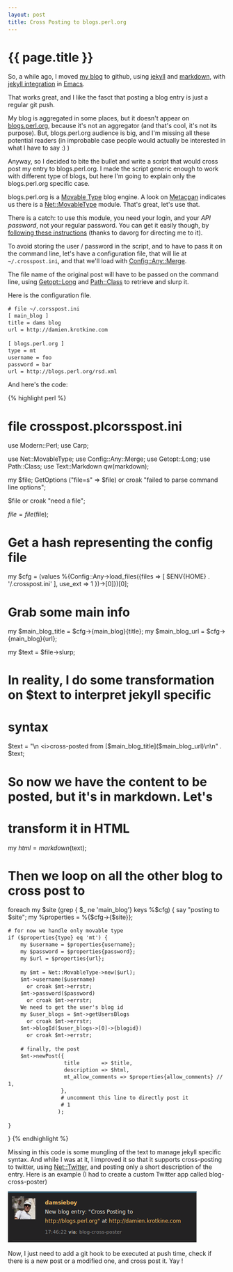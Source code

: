 ```yaml
---
layout: post
title: Cross Posting to blogs.perl.org
---
```


# {{ page.title }}

So, a while ago, I moved [my blog](http://damien.krotkine.com) to github, using
[jekyll](https://github.com/mojombo/jekyll) and
[markdown](http://daringfireball.net/projects/markdown/), with [jekyll
integration](http://metajack.im/2009/01/02/manage-jekyll-from-emacs/) in
[Emacs](http://www.gnu.org/software/emacs/).

That works great, and I like the fasct that posting a blog entry is just a regular git push.

My blog is aggregated in some places, but it doesn't appear on
[blogs.perl.org](http://blogs.perl.org), because it's not an aggregator (and that's
cool, it's not its purpose). But, blogs.perl.org audience is big, and I'm
missing all these potential readers (in improbable case people would actually
be interested in what I have to say :) )

Anyway, so I decided to bite the bullet and write a script that would cross
post my entry to blogs.perl.org. I made the script generic enough to work with
different type of blogs, but here I'm going to explain only the blogs.perl.org
specific case.

blogs.perl.org is a [Movable Type](http://www.movabletype.org/) blog engine. A
look on [Metacpan](http://metacpan.org) indicates us there is a
[Net::MovableType](https://metacpan.org/module/Net::MovableType) module. That's
great, let's use that.

There is a catch: to use this module, you need your login, and your *API
password*, not your regular password. You can get it easily though, by [following these instructions](https://github.com/davorg/blogs.perl.org/issues/137) (thanks to davorg for directing me to it).

To avoid storing the user / password in the script, and to have to pass it on
the command line, let's have a configuration file, that will lie at
`~/.crosspost.ini`, and that we'll load with
[Config::Any::Merge](https://metacpan.org/module/Config::Any::Merge).

The file name of the original post will have to be passed on the command line,
using [Getopt::Long](https://metacpan.org/module/Getopt::Long) and
[Path::Class](https://metacpan.org/module/Path::Class) to retrieve and slurp
it.

Here is the configuration file.

    # file ~/.corsspost.ini
    [ main_blog ]
    title = dams blog
    url = http://damien.krotkine.com
    
    [ blogs.perl.org ]
    type = mt
    username = foo
    password = bar
    url = http://blogs.perl.org/rsd.xml


And here's the code:

{% highlight perl %}

# file crosspost.plcorsspost.ini

use Modern::Perl;
use Carp;

use Net::MovableType;
use Config::Any::Merge;
use Getopt::Long;
use Path::Class;
use Text::Markdown qw(markdown);

my $file;
GetOptions ("file=s"   => \$file)
  or croak "failed to parse command line options";

$file
  or croak "need a file";

$file = file($file);

# Get a hash representing the config file
my $cfg = (values %{Config::Any->load_files({files => [ $ENV{HOME} . '/.crosspost.ini' ], use_ext => 1 })->[0]})[0];

# Grab some main info
my $main_blog_title = $cfg->{main_blog}{title};
my $main_blog_url = $cfg->{main_blog}{url};

my $text = $file->slurp;
# In reality, I do some transformation on $text to interpret jekyll specific
# syntax

$text = "\n <i>cross-posted from [$main_blog_title]($main_blog_url)</i>\n\n" . $text;

# So now we have the content to be posted, but it's in markdown. Let's
# transform it in HTML
my $html = markdown($text);

# Then we loop on all the other blog to cross post to
foreach my $site (grep { $_ ne 'main_blog'} keys %$cfg) {
    say "posting to $site";
    my %properties = %{$cfg->{$site}};

    # for now we handle only movable type
    if ($properties{type} eq 'mt') {
        my $username = $properties{username};
        my $password = $properties{password};
        my $url = $properties{url};

        my $mt = Net::MovableType->new($url);
        $mt->username($username)
          or croak $mt->errstr;
        $mt->password($password)
          or croak $mt->errstr;
        We need to get the user's blog id
        my $user_blogs = $mt->getUsersBlogs
          or croak $mt->errstr;
        $mt->blogId($user_blogs->[0]->{blogid})
          or croak $mt->errstr;

        # finally, the post
        $mt->newPost({
                      title       => $title,
                      description => $html,
                      mt_allow_comments => $properties{allow_comments} // 1,
                     },
                     # uncomment this line to directly post it
                     # 1
                    );

    }
    
}
{% endhighlight %}

Missing in this code is some mungling of the text to manage jekyll specific syntax. And while I was at it, I improved it so that it supports cross-posting to twitter, using [Net::Twitter](https://metacpan.org/module/Net::Twitter), and posting only a short description of the entry. Here is an example (I had to create a custom Twitter app called blog-cross-poster)

![Twitter cross posting](/images/twitter_cross_post.png)
 
Now, I just need to add a git hook to be executed at push time, check if there is a new post or a modified one, and cross post it. Yay !

